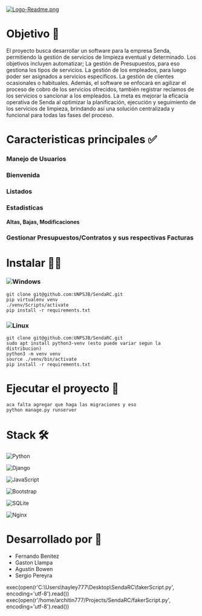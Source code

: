 [![Logo-Readme.png](https://i.postimg.cc/HWZ4x8QX/Logo-Readme.png)](https://postimg.cc/WtZJY3Y1)

# Objetivo 📄
El proyecto busca desarrollar un software para la empresa Senda, permitiendo la gestión de servicios de limpieza eventual y determinado. Los objetivos incluyen automatizar; La gestión de Presupuestos, para eso gestiona los tipos de servicios. La gestión de los empleados, para luego poder ser asignados a servicios específicos. La gestión de clientes ocasionales o habituales. Además, el software se enfocará en agilizar el proceso de cobro de los servicios ofrecidos, también registrar reclamos de los servicios o sancionar a los empleados. La meta es mejorar la eficacia operativa de Senda al optimizar la planificación, ejecución y seguimiento de los servicios de limpieza, brindando así una solución centralizada y funcional para todas las fases del proceso.

# Caracteristicas principales ✅
### Manejo de Usuarios

### Bienvenida

### Listados

### Estadisticas

#### Altas, Bajas, Modificaciones

### Gestionar Presupuestos/Contratos y sus respectivas Facturas


# Instalar 🧑‍💻
### ![Windows](https://img.shields.io/badge/Windows-0078D6?style=for-the-badge&logo=windows&logoColor=white)
~~~
git clone git@github.com:UNPSJB/SendaRC.git
pip virtualenv venv
./venv/Scripts/activate
pip install -r requirements.txt
~~~

### ![Linux](https://img.shields.io/badge/Linux-FCC624?style=for-the-badge&logo=linux&logoColor=black)
~~~
git clone git@github.com:UNPSJB/SendaRC.git
sudo apt install python3-venv (esto puede variar segun la distribucion) 
python3 -m venv venv 
source ./venv/bin/activate
pip install -r requirements.txt
~~~

# Ejecutar el proyecto 🏃
~~~
aca falta agregar que haga las migraciones y eso
python manage.py runserver
~~~

# Stack 🛠️ 
![Python](https://img.shields.io/badge/python-3670A0?style=for-the-badge&logo=python&logoColor=ffdd54)<br>

![Django](https://img.shields.io/badge/django-%23092E20.svg?style=for-the-badge&logo=django&logoColor=white)<br> 

![JavaScript](https://img.shields.io/badge/javascript-%23323330.svg?style=for-the-badge&logo=javascript&logoColor=%23F7DF1E)<br> 

![Bootstrap](https://img.shields.io/badge/bootstrap-%238511FA.svg?style=for-the-badge&logo=bootstrap&logoColor=white)<br>

![SQLite](https://img.shields.io/badge/sqlite-%2307405e.svg?style=for-the-badge&logo=sqlite&logoColor=white)<br> 

![Nginx](https://img.shields.io/badge/nginx-%23009639.svg?style=for-the-badge&logo=nginx&logoColor=white)<br>

# Desarrollado por 🗿
- Fernando Benitez<br>
- Gaston Llampa<br>
- Agustin Bowen<br> 
- Sergio Pereyra<br> 


exec(open(r'C:\Users\hayley777\Desktop\SendaRC\fakerScript.py', encoding='utf-8').read())
exec(open(r'/home/architin777/Projects/SendaRC/fakerScript.py', encoding='utf-8').read())

